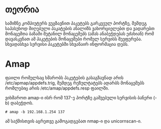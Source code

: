# თეორია

სამიზნე კომპიუტერს ვუგზავნით პაკეტებს გარკვეულ პორტზე, შემდეგ საპასუხოდ მიღებული პაკატების ანალიზს ვახორციელებთ და ვადარებთ მონაცემთა ბაზაში შეტანილ მონაცემებს (ამას ანაბეჭდებას ეძახიან) რომ დავასკვნათ ამ პაკეტების მონაცემები რომელ სერვისს შეეფერება. სხვადასხვა სერვისი პაკეტებში სხვანაირ ინფორმაცია დებს.

# Amap

ფაილი რომელსაც ხმარობს პაკეტების გასაგზავნად არის /etc/apmap/appdefs.trig, შემდეგ რეზულტატებს ადარბს მონაცემებს რომლებიც არის /etc/amap/appdefs.resp ფაილში.

ვიხმაროთ amap-ი ისრ რომ 137-ე პორტზე გაშვებული სერვისის ბანერი (-b) დაბეჭდოს.

```
# amap -b 192.168.1.254 137
```

ამ საქმისთვის აგრეთვე გამოგადგებათ nmap-ი და unicornscan-ი.
